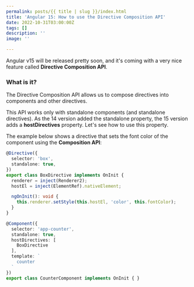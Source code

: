 ```yaml
---
permalink: posts/{{ title | slug }}/index.html
title: 'Angular 15: How to use the Directive Composition API'
date: 2022-10-31T03:00:00Z
tags: []
description: ''
image: ''

---
```

Angular v15 will be released pretty soon, and it's coming with a very nice feature called **Directive Composition API**. 

### What is it?

The Directive Composition API allows us to compose directives into components and other directives. 

This API works only with standalone components (and standalone directives). As the 14 version added the standalone property, the 15 version adds a **hostDirectives** property. Let's see how to use this property.

The example below shows a directive that sets the font color of the component using the **Composition API**: 

```ts
@Directive({
  selector: 'box',
  standalone: true,
})
export class BoxDirective implements OnInit {
  renderer = inject(Renderer2);
  hostEl = inject(ElementRef).nativeElement;

  ngOnInit(): void {
    this.renderer.setStyle(this.hostEl, 'color', this.fontColor);
  }
}
```

```ts
@Component({
  selector: 'app-counter',
  standalone: true,
  hostDirectives: [
    BoxDirective
  ],
  template: `
    counter
  `
})
export class CounterComponent implements OnInit { }
```